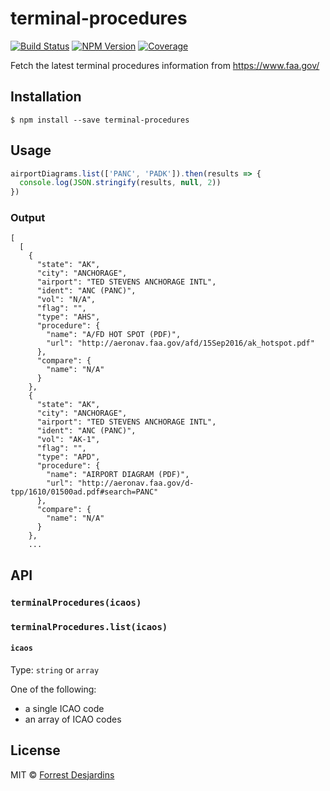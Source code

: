 # terminal-procedures

[![Build Status][travis-image]][travis-url]
[![NPM Version][npm-image]][npm-url]
[![Coverage][coveralls-image]][coveralls-url]

Fetch the latest terminal procedures information from https://www.faa.gov/

## Installation

```
$ npm install --save terminal-procedures
```

## Usage

```js
airportDiagrams.list(['PANC', 'PADK']).then(results => {
  console.log(JSON.stringify(results, null, 2))
})
```

### Output

```
[
  [
    {
      "state": "AK",
      "city": "ANCHORAGE",
      "airport": "TED STEVENS ANCHORAGE INTL",
      "ident": "ANC (PANC)",
      "vol": "N/A",
      "flag": "",
      "type": "AHS",
      "procedure": {
        "name": "A/FD HOT SPOT (PDF)",
        "url": "http://aeronav.faa.gov/afd/15Sep2016/ak_hotspot.pdf"
      },
      "compare": {
        "name": "N/A"
      }
    },
    {
      "state": "AK",
      "city": "ANCHORAGE",
      "airport": "TED STEVENS ANCHORAGE INTL",
      "ident": "ANC (PANC)",
      "vol": "AK-1",
      "flag": "",
      "type": "APD",
      "procedure": {
        "name": "AIRPORT DIAGRAM (PDF)",
        "url": "http://aeronav.faa.gov/d-tpp/1610/01500ad.pdf#search=PANC"
      },
      "compare": {
        "name": "N/A"
      }
    },
    ...
```

## API

### `terminalProcedures(icaos)`
### `terminalProcedures.list(icaos)`

#### `icaos`

Type: `string` or `array`

One of the following:
- a single ICAO code
- an array of ICAO codes

## License

MIT © [Forrest Desjardins](https://github.com/fdesjardins)

[npm-url]: https://www.npmjs.com/package/terminal-procedures
[npm-image]: https://img.shields.io/npm/v/terminal-procedures.svg?style=flat
[travis-url]: https://travis-ci.org/fdesjardins/terminal-procedures
[travis-image]: https://img.shields.io/travis/fdesjardins/terminal-procedures.svg?style=flat
[coveralls-url]: https://coveralls.io/r/fdesjardins/terminal-procedures
[coveralls-image]: https://img.shields.io/coveralls/fdesjardins/terminal-procedures.svg?style=flat

